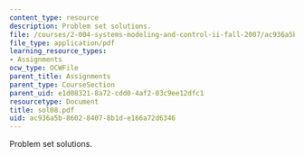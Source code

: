```yaml
---
content_type: resource
description: Problem set solutions.
file: /courses/2-004-systems-modeling-and-control-ii-fall-2007/ac936a5b860284078b1de166a72d6346_sol08.pdf
file_type: application/pdf
learning_resource_types:
- Assignments
ocw_type: OCWFile
parent_title: Assignments
parent_type: CourseSection
parent_uid: e1d08321-8a72-cdd0-4af2-03c9ee12dfc1
resourcetype: Document
title: sol08.pdf
uid: ac936a5b-8602-8407-8b1d-e166a72d6346
---
```

Problem set solutions.

